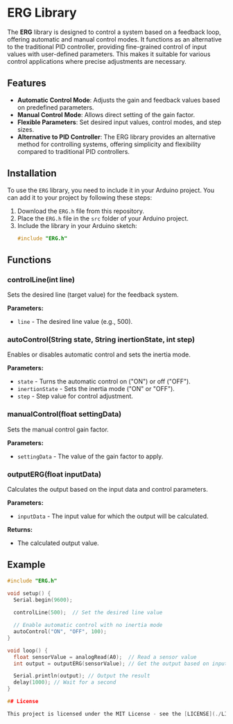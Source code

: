 # ERG Library

The **ERG** library is designed to control a system based on a feedback loop, offering automatic and manual control modes. It functions as an alternative to the traditional PID controller, providing fine-grained control of input values with user-defined parameters. This makes it suitable for various control applications where precise adjustments are necessary.

## Features

- **Automatic Control Mode**: Adjusts the gain and feedback values based on predefined parameters.
- **Manual Control Mode**: Allows direct setting of the gain factor.
- **Flexible Parameters**: Set desired input values, control modes, and step sizes.
- **Alternative to PID Controller**: The ERG library provides an alternative method for controlling systems, offering simplicity and flexibility compared to traditional PID controllers.

## Installation

To use the `ERG` library, you need to include it in your Arduino project. You can add it to your project by following these steps:

1. Download the `ERG.h` file from this repository.
2. Place the `ERG.h` file in the `src` folder of your Arduino project.
3. Include the library in your Arduino sketch:
   ```cpp
   #include "ERG.h"
## Functions

### controlLine(int line)
Sets the desired line (target value) for the feedback system.

**Parameters:**
- `line` - The desired line value (e.g., 500).

### autoControl(String state, String inertionState, int step)
Enables or disables automatic control and sets the inertia mode.

**Parameters:**
- `state` - Turns the automatic control on ("ON") or off ("OFF").
- `inertionState` - Sets the inertia mode ("ON" or "OFF").
- `step` - Step value for control adjustment.

### manualControl(float settingData)
Sets the manual control gain factor.

**Parameters:**
- `settingData` - The value of the gain factor to apply.

### outputERG(float inputData)
Calculates the output based on the input data and control parameters.

**Parameters:**
- `inputData` - The input value for which the output will be calculated.

**Returns:**
- The calculated output value.

## Example

```cpp
#include "ERG.h"

void setup() {
  Serial.begin(9600);
  
  controlLine(500);  // Set the desired line value

  // Enable automatic control with no inertia mode
  autoControl("ON", "OFF", 100);
}

void loop() {
  float sensorValue = analogRead(A0);  // Read a sensor value
  int output = outputERG(sensorValue); // Get the output based on input

  Serial.println(output); // Output the result
  delay(1000); // Wait for a second
}

## License

This project is licensed under the MIT License - see the [LICENSE](./LICENSE) file for details.

